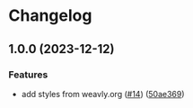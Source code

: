 # Changelog

## 1.0.0 (2023-12-12)


### Features

* add styles from weavly.org ([#14](https://github.com/codelearncreate/toolkit/issues/14)) ([50ae369](https://github.com/codelearncreate/toolkit/commit/50ae369392cfb456c9a2ef07107b5f5cd06daba3))

